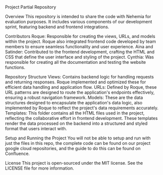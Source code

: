Project Partial Repository

Overview This repository is intended to share the code with Nehemia for evaluation purposes. It includes various components of our development sprint, featuring backend and frontend integrations.

Contributors Roque: Responsible for creating the views, URLs, and models within the project. Roque also integrated frontend code developed by team members to ensure seamless functionality and user experience. Aina and Satinder: Contributed to the frontend development, crafting the HTML and CSS that define the user interface and styling of the project. Cynthia: Was responsible for creating all the documentation and testing the website functions.

Repository Structure Views: Contains backend logic for handling requests and returning responses. Roque implemented and optimized these for efficient data handling and application flow. URLs: Defined by Roque, these URL patterns are designed to route the application's endpoints effectively, ensuring a robust navigation framework. Models: These are the data structures designed to encapsulate the application's data logic, also implemented by Roque to reflect the project's data requirements accurately. Templates: This folder contains all the HTML files used in the project, reflecting the collaborative effort in frontend development. These templates render the data processed on the backend into a structured and styled format that users interact with.

Setup and Running the Project You will not be able to setup and run with just the files in this repo, the complete code can be found on our project google cloud repositories, and the guide to do this can be found on Confluence.

License This project is open-sourced under the MIT license. See the LICENSE file for more information.
